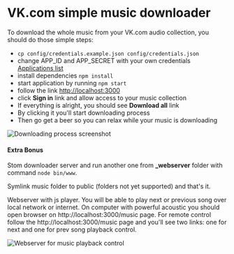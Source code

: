 # VK.com simple music downloader

To download the whole music from your VK.com audio collection, you should do those simple steps:

* `cp config/credentials.example.json config/credentials.json`
* change APP_ID and APP_SECRET with your own credentials [Applications list](http://vk.com/apps?act=settings)
* install dependencies `npm install`
* start application by running `npm start`
* follow the link [http://localhost:3000](http://localhost:3000)
* click **Sign in** link and allow access to your music collection
* If everything is alright, you should see **Download all** link
* By clicking it you'll start downloading process
* Then go get a beer so you can relax while your music is downloading

![Downloading process screenshot](https://raw.githubusercontent.com/vredniy/vk-music-downloader/master/screenshots/screenshot.png)

#### Extra Bonus

Stom downloader server and run another one from **_webserver** folder with command `node bin/www`.

Symlink music folder to public (folders not yet supported) and that's it.

Webserver with js player. You will be able to play next or previous song over local network or internet. On computer with powerful acoustic you should open browser
on http://localhost:3000/music page. For remote control follow the  http://localhost:3000/music page and you'll see two links: one for next and one for prev
song playback control.

![Webserver for music playback control](https://raw.githubusercontent.com/vredniy/vk-music-downloader/master/screenshots/screenshot_webserver.png)
